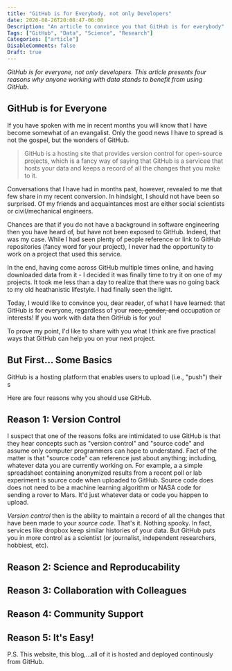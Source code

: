 ```yaml
---
title: "GitHub is for Everybody, not only Developers"
date: 2020-08-26T20:08:47-06:00
Description: "An article to convince you that GitHub is for everybody"
Tags: ["GitHub", "Data", "Science", "Research"]
Categories: ["article"]
DisableComments: false
Draft: true
---
```


*GitHub is for everyone, not only developers. This article presents four reasons why anyone working with data stands to benefit from using GitHub.*

## GitHub is for Everyone

If you have spoken with me in recent months you will know that I have become somewhat of an evangalist. Only the good news I have to spread is not the gospel, but the wonders of GitHub.

> GitHub is a hosting site that provides version control for open-source projects, which is a fancy way of saying that GitHub is a servicee that hosts your data and keeps a record of all the changes that you make to it. 

Conversations that I have had in months past, however, revealed to me that few share in my recent conversion. In hindsight, I should not have been so surprised. Of my friends and acquaintances most are either social scientists or civil/mechanical engineers.

Chances are that if you do not have a background in software engineering then you have heard of, but have not been exposed to GitHub. Indeed, that was my case. While I had seen plenty of people reference or link to GitHub repositories (fancy word for your project), I never had the opportunity to work on a project that used this service. 

In the end, having come across GitHub multiple times online, and having downloaded data from it - I decided it was finally time to try it on one of my projects. It took me less than a day to realize that there was no going back to my old heathanistic lifestyle. I had finally seen the light.  

Today, I would like to convince you, dear reader, of what I have learned: that GitHub is for everyone, regardless of your ~~race, gender, and~~ occupation or interests! If you work with data then GitHub is for you! 

To prove my point, I'd like to share with you what I think are five practical ways that GitHub can help you on your next project. 

## But First... Some Basics

GitHub is a hosting platform that enables users to upload (i.e., "push") their s


Here are four reasons why you should use GitHub. 

## Reason 1: Version Control

I suspect that one of the reasons folks are intimidated to use GitHub is that they hear concepts such as "version control" and "source code" and assume only computer programmers can hope to understand. Fact of the matter is that "source code" can reference just about anything; including, whatever data you are currently working on. For example, a a simple spreadsheet containing anonymized results from a recent poll or lab experiment is source code when uploaded to GitHub. Source code does does not need to be a machine learning algorithm or NASA code for sending a rover to Mars. It'd just whatever data or code you happen to upload. 

*Version control* then is the ability to maintain a record of all the changes that have been made to your *source code*. That's it. Nothing spooky. In fact, services like dropbox keep similar histories of your data. But GitHub puts you in more control as a scientist (or journalist, independent researchers, hobbiest, etc).



## Reason 2: Science and Reproducability 

## Reason 3: Collaboration with Colleagues

## Reason 4: Community Support

## Reason 5: It's Easy! 



P.S. This website, this blog,...all of it is hosted and deployed continously from GitHub.